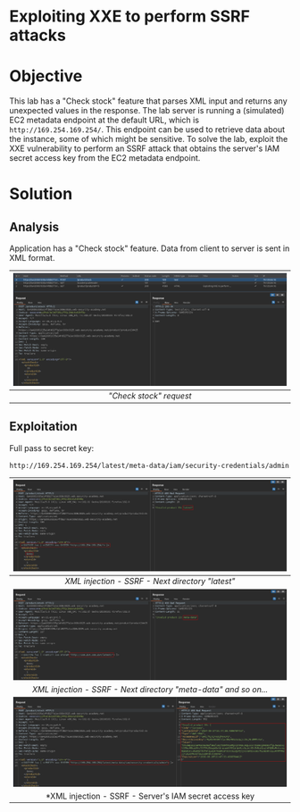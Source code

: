 # Exploiting XXE to perform SSRF attacks
# Objective
This lab has a "Check stock" feature that parses XML input and returns any unexpected values in the response.
The lab server is running a (simulated) EC2 metadata endpoint at the default URL, which is `http://169.254.169.254/`. This endpoint can be used to retrieve data about the instance, some of which might be sensitive.
To solve the lab, exploit the XXE vulnerability to perform an SSRF attack that obtains the server's IAM secret access key from the EC2 metadata endpoint.

# Solution
## Analysis
Application has a "Check stock" feature. Data from client to server is sent in XML format.

|![](Images/image-2.png)|
|:--:| 
| *"Check stock" request* |

## Exploitation
Full pass to secret key:
```
http://169.254.169.254/latest/meta-data/iam/security-credentials/admin
```

|![](Images/image-3.png)|
|:--:| 
| *XML injection - SSRF - Next directory "latest"* |
|![](Images/image-4.png)|
| *XML injection - SSRF - Next directory "meta-data" and so on...* |
|![](Images/image-5.png)|
| *XML injection - SSRF - Server's IAM secret access key |